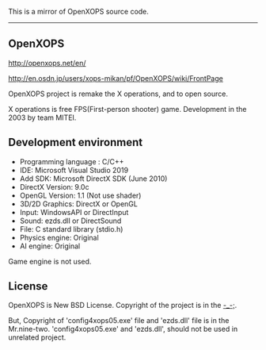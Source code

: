 This is a mirror of OpenXOPS source code.

---

## OpenXOPS

http://openxops.net/en/

http://en.osdn.jp/users/xops-mikan/pf/OpenXOPS/wiki/FrontPage

OpenXOPS project is remake the X operations, and to open source.

X operations is free FPS(First-person shooter) game. Development in the 2003 by team MITEI.

## Development environment

- Programming language : C/C++
- IDE: Microsoft Visual Studio 2019
- Add SDK: Microsoft DirectX SDK (June 2010)
- DirectX Version: 9.0c
- OpenGL Version: 1.1 (Not use shader)
- 3D/2D Graphics: DirectX or OpenGL
- Input: WindowsAPI or DirectInput
- Sound: ezds.dll or DirectSound
- File: C standard library (stdio.h)
- Physics engine: Original
- AI engine: Original

Game engine is not used.

## License

OpenXOPS is New BSD License. Copyright of the project is in the [-_-;](mikan).

But, Copyright of 'config4xops05.exe' file and 'ezds.dll' file is in the Mr.nine-two.
'config4xops05.exe' and 'ezds.dll', should not be used in unrelated project.
